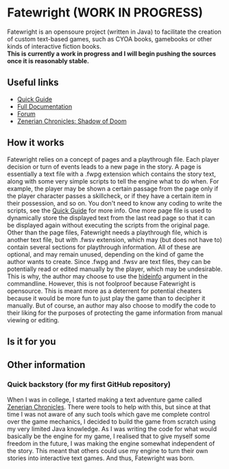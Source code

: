 # Fatewright (WORK IN PROGRESS)
Fatewright is an opensoure project (written in Java) to facilitate the creation of custom text-based games, such as CYOA books, gamebooks or other kinds of interactive fiction books. \
**This is currently a work in progress and I will begin pushing the sources once it is reasonably stable.**

## Useful links
* [Quick Guide]()
* [Full Documentation]()
* [Forum]()
* [Zenerian Chronicles: Shadow of Doom](https://github.com/Senozoid/ZenChron)
## How it works
Fatewright relies on a concept of pages and a playthrough file. Each player decision or turn of events leads to a new page in the story. A page is essentially a text file with a .fwpg extension which contains the story text, along with some very simple scripts to tell the engine what to do when. For example, the player may be shown a certain passage from the page only if the player character passes a skillcheck, or if they have a certain item in their possession, and so on. You don't need to know any coding to write the scripts, see the [Quick Guide]() for more info. One more page file is used to dynamically store the displayed text from the last read page so that it can be displayed again without executing the scripts from the original page. Other than the page files, Fatewright needs a playthrough file, which is another text file, but with .fwsv extension, which may (but does not have to) contain several sections for playthrough information. All of these are optional, and may remain unused, depending on the kind of game the author wants to create. Since .fwpg and .fwsv are text files, they can be potentially read or edited manually by the player, which may be undesirable. This is why, the author may choose to use the [hideinfo]() argument in the commandline. However, this is not foolproof because Fatewright is opensource. This is meant more as a deterrent for potential cheaters because it would be more fun to just play the game than to decipher it manually. But of course, an author may also choose to modify the code to their liking for the purposes of protecting the game information from manual viewing or editing.
## Is it for you 

## Other information
### Quick backstory (for my first GitHub repository)
When I was in college, I started making a text adventure game called [Zenerian Chronicles](). There were tools to help with this, but since at that time I was not aware of any such tools which gave me complete control over the game mechanics, I decided to build the game from scratch using my very limited Java knowledge. As I was writing the code for what would basically be the engine for my game, I realised that to give myself some freedom in the future, I was making the engine somewhat independent of the story. This meant that others could use my engine to turn their own stories into interactive text games. And thus, Fatewright was born.
